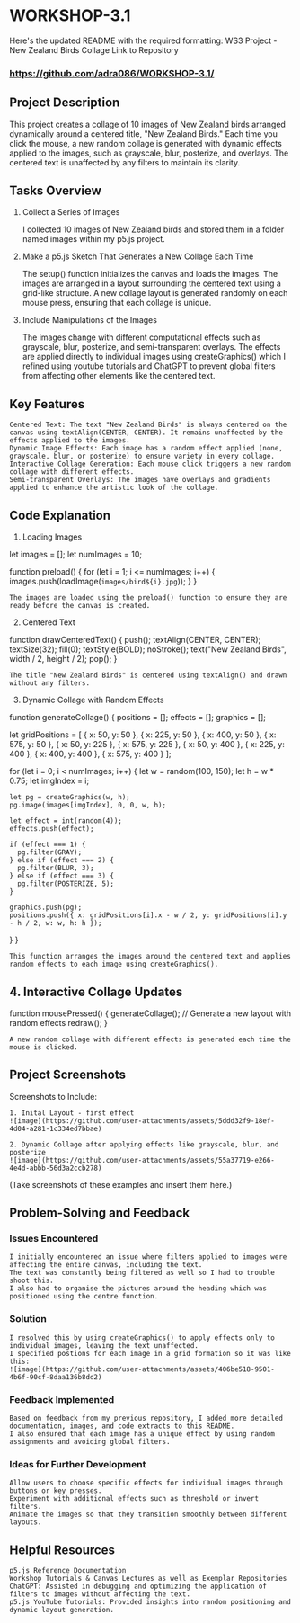 # WORKSHOP-3.1
Here's the updated README with the required formatting:
WS3 Project - New Zealand Birds Collage
Link to Repository

### https://github.com/adra086/WORKSHOP-3.1/

## Project Description

This project creates a collage of 10 images of New Zealand birds arranged dynamically around a centered title, "New Zealand Birds." Each time you click the mouse, a new random collage is generated with dynamic effects applied to the images, such as grayscale, blur, posterize, and overlays. The centered text is unaffected by any filters to maintain its clarity.

## Tasks Overview

1. Collect a Series of Images

    I collected 10 images of New Zealand birds and stored them in a folder named images within my p5.js project.

2. Make a p5.js Sketch That Generates a New Collage Each Time

    The setup() function initializes the canvas and loads the images.
    The images are arranged in a layout surrounding the centered text using a grid-like structure.
    A new collage layout is generated randomly on each mouse press, ensuring that each collage is unique.

3. Include Manipulations of the Images

    The images change with different computational effects such as grayscale, blur, posterize, and semi-transparent overlays.
    The effects are applied directly to individual images using createGraphics() which I refined using youtube tutorials and ChatGPT to prevent global filters from affecting
   other elements like the centered text. 

## Key Features

    Centered Text: The text "New Zealand Birds" is always centered on the canvas using textAlign(CENTER, CENTER). It remains unaffected by the effects applied to the images.
    Dynamic Image Effects: Each image has a random effect applied (none, grayscale, blur, or posterize) to ensure variety in every collage.
    Interactive Collage Generation: Each mouse click triggers a new random collage with different effects.
    Semi-transparent Overlays: The images have overlays and gradients applied to enhance the artistic look of the collage.

## Code Explanation
1. Loading Images

let images = [];
let numImages = 10;

function preload() {
  for (let i = 1; i <= numImages; i++) {
    images.push(loadImage(`images/bird${i}.jpg`));
  }
}

    The images are loaded using the preload() function to ensure they are ready before the canvas is created.

2. Centered Text

function drawCenteredText() {
  push();
  textAlign(CENTER, CENTER);
  textSize(32);
  fill(0);
  textStyle(BOLD);
  noStroke();
  text("New Zealand Birds", width / 2, height / 2);
  pop();
}

    The title "New Zealand Birds" is centered using textAlign() and drawn without any filters.

3. Dynamic Collage with Random Effects

function generateCollage() {
  positions = [];
  effects = [];
  graphics = [];

  let gridPositions = [
    { x: 50, y: 50 }, { x: 225, y: 50 }, { x: 400, y: 50 }, { x: 575, y: 50 },
    { x: 50, y: 225 }, { x: 575, y: 225 },
    { x: 50, y: 400 }, { x: 225, y: 400 }, { x: 400, y: 400 }, { x: 575, y: 400 }
  ];

  for (let i = 0; i < numImages; i++) {
    let w = random(100, 150);
    let h = w * 0.75;
    let imgIndex = i;

    let pg = createGraphics(w, h);
    pg.image(images[imgIndex], 0, 0, w, h);

    let effect = int(random(4));
    effects.push(effect);

    if (effect === 1) {
      pg.filter(GRAY);
    } else if (effect === 2) {
      pg.filter(BLUR, 3);
    } else if (effect === 3) {
      pg.filter(POSTERIZE, 5);
    }

    graphics.push(pg);
    positions.push({ x: gridPositions[i].x - w / 2, y: gridPositions[i].y - h / 2, w: w, h: h });
  }
}

    This function arranges the images around the centered text and applies random effects to each image using createGraphics().

## 4. Interactive Collage Updates

function mousePressed() {
  generateCollage();  // Generate a new layout with random effects
  redraw();
}

    A new random collage with different effects is generated each time the mouse is clicked.

## Project Screenshots
Screenshots to Include:

    1. Inital Layout - first effect
    ![image](https://github.com/user-attachments/assets/5ddd32f9-18ef-4d04-a281-1c334ed7bbae)

    2. Dynamic Collage after applying effects like grayscale, blur, and posterize
    ![image](https://github.com/user-attachments/assets/55a37719-e266-4e4d-abbb-56d3a2ccb278)

(Take screenshots of these examples and insert them here.)

## Problem-Solving and Feedback

### Issues Encountered

    I initially encountered an issue where filters applied to images were affecting the entire canvas, including the text.
    The text was constantly being filtered as well so I had to trouble shoot this. 
    I also had to organise the pictures around the heading which was positioned using the centre function. 

### Solution

    I resolved this by using createGraphics() to apply effects only to individual images, leaving the text unaffected.
    I specified postions for each image in a grid formation so it was like this: 
    ![image](https://github.com/user-attachments/assets/406be518-9501-4b6f-90cf-8daa136b8dd2)


### Feedback Implemented

    Based on feedback from my previous repository, I added more detailed documentation, images, and code extracts to this README.
    I also ensured that each image has a unique effect by using random assignments and avoiding global filters.

### Ideas for Further Development

    Allow users to choose specific effects for individual images through buttons or key presses.
    Experiment with additional effects such as threshold or invert filters.
    Animate the images so that they transition smoothly between different layouts.

## Helpful Resources

    p5.js Reference Documentation
    Workshop Tutorials & Canvas Lectures as well as Exemplar Repositories
    ChatGPT: Assisted in debugging and optimizing the application of filters to images without affecting the text.
    p5.js YouTube Tutorials: Provided insights into random positioning and dynamic layout generation.
